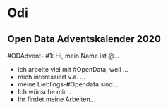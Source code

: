 # Odi



## Open Data Adventskalender 2020

#ODAdvent- #1: 
Hi, mein Name ist @... 
- ich arbeite viel mit #OpenData, weil ...
- mich interessiert v.a. ...
- meine Lieblings-#Opendata sind...
- Ich wünsche mir...
- Ihr findet meine Arbeiten...

